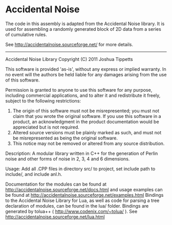 ﻿# Accidental Noise
The code in this assembly is adapted from the Accidental Noise library. It is used for assembling a randomly generated block of 2D data from a series of cumulative rules.

See <http://accidentalnoise.sourceforge.net/> for more details.

***

Accidental Noise Library Copyright (C) 2011 Joshua Tippetts

This software is provided 'as-is', without any express or implied warranty. In no event will the authors be held liable for any damages arising from the use of this software.

Permission is granted to anyone to use this software for any purpose, including commercial applications, and to alter it and redistribute it freely, subject to the following restrictions:
1. The origin of this software must not be misrepresented; you must not claim that you wrote the original software. If you use this software in a product, an acknowledgment in the product documentation would be appreciated but is not required.
2. Altered source versions must be plainly marked as such, and must not be misrepresented as being the original software.
3. This notice may not be removed or altered from any source distribution.

Description: A modular library written in C++ for the generation of Perlin noise and other forms of noise in 2, 3, 4 and 6 dimensions.

Usage: Add all .CPP files in directory src/ to project, set include path to include/, and include anl.h.

Documentation for the modules can be found at http://accidentalnoise.sourceforge.net/docs.html and usage examples can be found at http://accidentalnoise.sourceforge.net/examples.html Bindings to the Accidental Noise Library for Lua, as well as code for parsing a tree declaration of modules, can be found in the lua/ folder. Bindings are generated by tolua++ ( http://www.codenix.com/~tolua/ ). See http://accidentalnoise.sourceforge.net/lua.html
